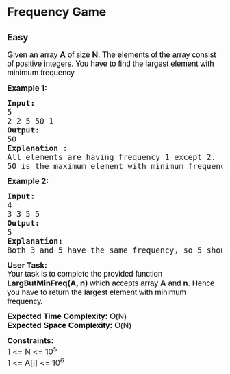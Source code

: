 # Frequency Game
## Easy 
<div class="problems_problem_content__Xm_eO"><p dir="ltr"><span style="font-size: 18px;"><span style="background-color: transparent; color: #000000; font-family: arial;">Given an array </span><strong>A</strong><span style="background-color: transparent; color: #000000; font-family: arial;"> of size </span><strong>N</strong><span style="background-color: transparent; color: #000000; font-family: arial;">. The elements of the array consist of positive integers. You have to find the largest element with minimum frequency. </span></span></p>
<p><span style="font-size: 18px;"><strong>Example 1:</strong></span></p>
<pre><span style="font-size: 18px;"><strong>Input: </strong>
5
2 2 5 50 1</span>
<span style="font-size: 18px;"><strong>Output:</strong>
50</span>
<span style="font-size: 18px;"><strong>Explanation :
</strong>All elements are having frequency 1 except 2.
50 is the maximum element with minimum frequency.</span>
</pre>
<p><strong><span style="font-size: 18px;">Example 2:</span></strong></p>
<pre><span style="font-size: 18px;"><strong>Input:</strong>
4
3 3 5 5
<strong>Output:</strong>
5
<strong>Explanation:</strong>
Both 3 and 5 have the same frequency, so 5 should be returned.</span></pre>
<p><span style="font-size: 18px;"><strong>User Task:</strong><br><span style="background-color: transparent; color: #000000; font-family: arial;">Your task is to complete the provided function </span><strong>LargButMinFreq(A, n)</strong><span style="background-color: transparent; color: #000000; font-family: arial;"> which accepts array </span><strong>A</strong><span style="background-color: transparent; color: #000000; font-family: arial;"> and </span><strong>n</strong><span style="background-color: transparent; color: #000000; font-family: arial;">. Hence you have to return the largest element with minimum frequency.</span></span></p>
<p><span style="font-size: 18px;"><span style="background-color: transparent; color: #000000; font-family: arial;"><strong>Expected Time Complexity:</strong> O(N)<br><strong>Expected Space Complexity:</strong> O(N)</span></span></p>
<p><span style="font-size: 18px;"><strong>Constraints:</strong><br>1 &lt;= N &lt;= 10<sup>5</sup><br>1 &lt;= A[i] &lt;= 10<sup>6</sup></span></p></div>